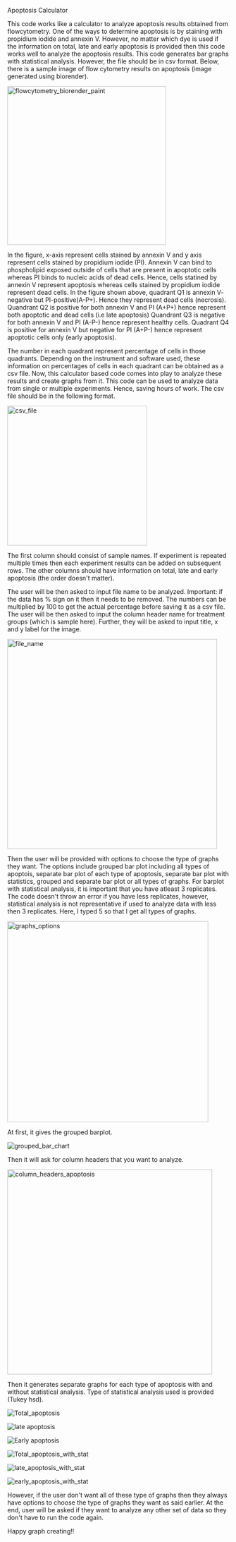 Apoptosis Calculator

This code works like a calculator to analyze apoptosis results obtained from flowcytometry. One of the ways to determine apoptosis is by staining with propidium iodide and annexin V. However, no matter which dye is used if the information on total, late and early apoptosis is provided then this code works well to analyze the apoptosis results.
This code generates bar graphs with statistical analysis. However, the file should be in csv format. Below, there is a sample image of flow cytometry results on apoptosis (image generated using biorender).

<img width="360" alt="flowcytometry_biorender_paint" src="https://github.com/Laxmi-Dhungel/Apoptosis_calculator/assets/154451345/4d1f19c5-1a54-4dd7-aa0d-f1bbfe3cdc7c">

In the figure, x-axis represent cells stained by annexin V and y axis represent cells stained by propidium iodide (PI). 
Annexin V can bind to phospholipid exposed outside of cells that are present in apoptotic cells whereas PI binds to nucleic acids of dead cells.
Hence, cells statined by annexin V represent apoptosis whereas cells stained by propidium iodide represent dead cells.
In the figure shown above, quadrant Q1 is annexin V- negative but PI-positive(A-P+). Hence they represent dead cells (necrosis).
Quandrant Q2 is positive for both annexin V and PI (A+P+) hence represent both apoptotic and dead cells (i.e late apoptosis)
Quandrant Q3 is negative for both annexin V and PI (A-P-) hence represent healthy cells.
Quadrant Q4 is positive for annexin V but negative for PI (A+P-) hence represent apoptotic cells only (early apoptosis).

The number in each quadrant represent percentage of cells in those quadrants. Depending on the instrument and software used, these information on percentages of cells in each quadrant can be obtained as a csv file.
Now, this calculator based code comes into play to analyze these results and create graphs from it. This code can be used to analyze data from single or multiple experiments. Hence, saving hours of work.
The csv file should be in the following format. 

<img width="317" alt="csv_file" src="https://github.com/Laxmi-Dhungel/Apoptosis_calculator/assets/154451345/18d7e5c6-ea41-4a65-9f7e-d434bf6336ec">

The first column should consist of sample names. If experiment is repeated multiple times then each experiment results can be added on subsequent rows.
The other columns should have information on total, late and early apoptosis (the order doesn't matter).

The user will be then asked to input file name to be analyzed. Important: if the data has % sign on it then it needs to be removed. The numbers can be multiplied by 100 to get the actual percentage before saving it as a csv file. 
The user will be then asked to input the column header name for treatment groups (which is sample here). Further, they will be asked to input title, x and y label for the image.

<img width="476" alt="file_name" src="https://github.com/Laxmi-Dhungel/Apoptosis_calculator/assets/154451345/b7c61cca-907d-45a7-8f0a-dbf8d63342f2">

Then the user will be provided with options to choose the type of graphs they want. The options include grouped bar plot including all types of apoptois, separate bar plot of each type of apoptosis, separate bar plot with statistics, grouped and separate bar plot or all types of graphs.
For barplot with statistical analysis, it is important that you have atleast 3 replicates. The code doesn't throw an error if you have less replicates, however, statistical analysis is not representative if used to analyze data with less then 3 replicates. 
Here, I typed 5 so that I get all types of graphs.

<img width="456" alt="graphs_options" src="https://github.com/Laxmi-Dhungel/Apoptosis_calculator/assets/154451345/efb5231b-9aa6-4d2a-8ff9-a505bc01a040">

At first, it gives the grouped barplot.

![grouped_bar_chart](https://github.com/Laxmi-Dhungel/Apoptosis_calculator/assets/154451345/ecd78b1b-041a-4166-a2e7-8ab5bf63ccc9)

Then it will ask for column headers that you want to analyze.

<img width="465" alt="column_headers_apoptosis" src="https://github.com/Laxmi-Dhungel/Apoptosis_calculator/assets/154451345/5b982aa0-2c6e-4115-a68f-8438b9e66282">

Then it generates separate graphs for each type of apoptosis with and without statistical analysis. Type of statistical analysis used is provided (Tukey hsd).

![Total_apoptosis](https://github.com/Laxmi-Dhungel/Apoptosis_calculator/assets/154451345/be33a634-d671-42bf-b404-ff3c4f5bcc8b)


![late apoptosis](https://github.com/Laxmi-Dhungel/Apoptosis_calculator/assets/154451345/fa18279d-b958-40be-9ba8-7aadaa84c306)


![Early apoptosis](https://github.com/Laxmi-Dhungel/Apoptosis_calculator/assets/154451345/09d87468-79fb-4d41-bc1c-576c64b3a40b)


![Total_apoptosis_with_stat](https://github.com/Laxmi-Dhungel/Apoptosis_calculator/assets/154451345/fb47f569-2a78-457e-8a76-9479676c171b)


![late_apoptosis_with_stat](https://github.com/Laxmi-Dhungel/Apoptosis_calculator/assets/154451345/cc44fc1f-dc44-4ac3-9341-3a289107131d)


![early_apoptosis_with_stat](https://github.com/Laxmi-Dhungel/Apoptosis_calculator/assets/154451345/3eea361c-7030-4d2b-bae5-9677b364de8f)


However, if the user don't want all of these type of graphs then they always have options to choose the type of graphs they want as said earlier.
At the end, user will be asked if they want to analyze any other set of data so they don't have to run the code again.

Happy graph creating!!
